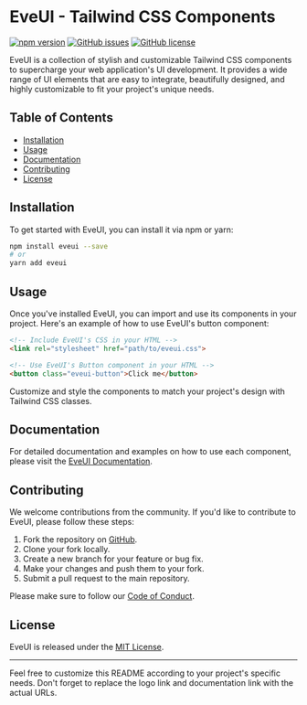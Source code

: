 # EveUI - Tailwind CSS Components

 
[![npm version](https://img.shields.io/npm/v/eveui.svg)](https://www.npmjs.com/package/eveui)
[![GitHub issues](https://img.shields.io/github/issues/Benyaminrmb/eveui)](https://github.com/Benyaminrmb/eveui/issues)
[![GitHub license](https://img.shields.io/github/license/Benyaminrmb/eveui)](https://github.com/Benyaminrmb/eveui/blob/main/LICENSE)

EveUI is a collection of stylish and customizable Tailwind CSS components to supercharge your web application's UI development. It provides a wide range of UI elements that are easy to integrate, beautifully designed, and highly customizable to fit your project's unique needs.

## Table of Contents

- [Installation](#installation)
- [Usage](#usage)
- [Documentation](#documentation)
- [Contributing](#contributing)
- [License](#license)

## Installation

To get started with EveUI, you can install it via npm or yarn:

```bash
npm install eveui --save
# or
yarn add eveui
```

## Usage

Once you've installed EveUI, you can import and use its components in your project. Here's an example of how to use EveUI's button component:

```html
<!-- Include EveUI's CSS in your HTML -->
<link rel="stylesheet" href="path/to/eveui.css">

<!-- Use EveUI's Button component in your HTML -->
<button class="eveui-button">Click me</button>
```

Customize and style the components to match your project's design with Tailwind CSS classes.

## Documentation

For detailed documentation and examples on how to use each component, please visit the [EveUI Documentation](https://yourdocumentationlink.com).

## Contributing

We welcome contributions from the community. If you'd like to contribute to EveUI, please follow these steps:

1. Fork the repository on [GitHub](https://github.com/Benyaminrmb/eveui).
2. Clone your fork locally.
3. Create a new branch for your feature or bug fix.
4. Make your changes and push them to your fork.
5. Submit a pull request to the main repository.

Please make sure to follow our [Code of Conduct](https://github.com/Benyaminrmb/eveui/blob/main/CODE_OF_CONDUCT.md).

## License

EveUI is released under the [MIT License](https://github.com/Benyaminrmb/eveui/blob/main/LICENSE).

---

Feel free to customize this README according to your project's specific needs. Don't forget to replace the logo link and documentation link with the actual URLs.